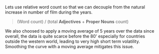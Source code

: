 Lets use relative word count so that we can decouple from the natural increase in number of film during the years.
> (Word count) / (total **Adjectives** + **Proper Nouns** count)


We also choosed to apply a moving average of 5 years over the data since overall, the data is quite scarce before the 80' especially for countries outside the western world, leading to very high short term volatility. Smoothing the curve with a moving average mitigates this issue.